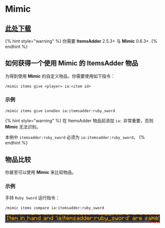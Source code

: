 # Mimic

## [此处下载](https://github.com/EndlessCodeGroup/Mimic)

{% hint style="warning" %}
你需要 **ItemsAdder** 2.5.3+ 与 **Mimic** 0.6.3+.
{% endhint %}

## 如何获得一个使用 Mimic 的 ItemsAdder 物品

为得到使用 **Mimic** 的自定义物品，你需要使用如下指令：

`/mimic items give <player> ia:<item id>`

### 示例

`/mimic items give LoneDev ia:itemsadder:ruby_sword`

{% hint style="warning" %}
在 ItemsAdder 物品前添加 `ia:` 非常重要，否则 **Mimic** 无法识别。

本例中 `itemsadder:ruby_sword` 必须为 `ia:itemsadder:ruby_sword`。
{% endhint %}

## 物品比较

你甚至可以使用 **Mimic** 来比较物品。

### 示例

手持 `Ruby Sword` 运行指令：

`/mimic items compare ia:itemsadder:ruby_sword`

![](<../../.gitbook/assets/image (51) (1) (1).png>)
